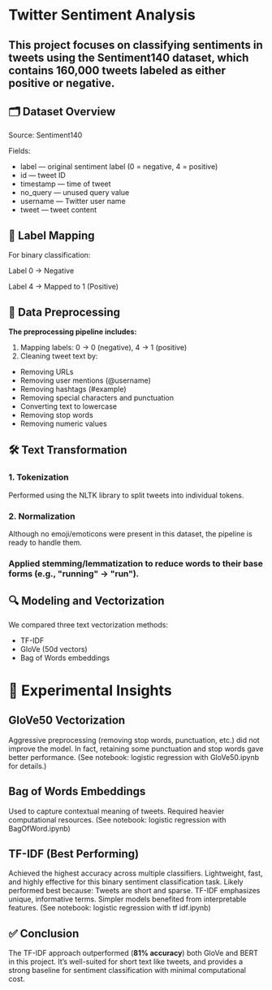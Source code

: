 # Twitter Sentiment Analysis
## This project focuses on classifying sentiments in tweets using the Sentiment140 dataset, which contains 160,000 tweets labeled as either positive or negative.

## 🗂 Dataset Overview
Source: Sentiment140

Fields:
* label — original sentiment label (0 = negative, 4 = positive)
* id — tweet ID
* timestamp — time of tweet
* no_query — unused query value
* username — Twitter user name
* tweet — tweet content

## 🔁 Label Mapping
For binary classification:

Label 0 → Negative

Label 4 → Mapped to 1 (Positive)

## 🔧 Data Preprocessing
**The preprocessing pipeline includes:**
1. Mapping labels: 0 → 0 (negative), 4 → 1 (positive)
2. Cleaning tweet text by:
* Removing URLs
* Removing user mentions (@username)
* Removing hashtags (#example)
* Removing special characters and punctuation
* Converting text to lowercase
* Removing stop words
* Removing numeric values

## 🛠 Text Transformation
### 1. Tokenization
Performed using the NLTK library to split tweets into individual tokens.

### 2. Normalization
Although no emoji/emoticons were present in this dataset, the pipeline is ready to handle them.

### Applied stemming/lemmatization to reduce words to their base forms (e.g., "running" → "run").

## 🔍 Modeling and Vectorization
We compared three text vectorization methods:

* TF-IDF
* GloVe (50d vectors)
* Bag of Words embeddings

# 🧪 Experimental Insights
## GloVe50 Vectorization
Aggressive preprocessing (removing stop words, punctuation, etc.) did not improve the model.
In fact, retaining some punctuation and stop words gave better performance.
(See notebook: logistic regression with GloVe50.ipynb for details.)

## Bag of Words Embeddings
Used to capture contextual meaning of tweets.
Required heavier computational resources.
(See notebook: logistic regression with BagOfWord.ipynb)

## TF-IDF (Best Performing)
Achieved the highest accuracy across multiple classifiers.
Lightweight, fast, and highly effective for this binary sentiment classification task.
Likely performed best because:
Tweets are short and sparse.
TF-IDF emphasizes unique, informative terms.
Simpler models benefited from interpretable features.
(See notebook: logistic regression with tf idf.ipynb)

## ✅ Conclusion
The TF-IDF approach outperformed (**81% accuracy**) both GloVe and BERT in this project. It’s well-suited for short text like tweets, and provides a strong baseline for sentiment classification with minimal computational cost.
